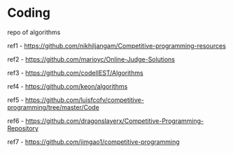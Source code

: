 # Coding
repo of algorithms

ref1 - https://github.com/nikhiljangam/Competitive-programming-resources

ref2 - https://github.com/marioyc/Online-Judge-Solutions

ref3 - https://github.com/codeIIEST/Algorithms

ref4 - https://github.com/keon/algorithms

ref5 - https://github.com/luisfcofv/competitive-programming/tree/master/Code

ref6 - https://github.com/dragonslayerx/Competitive-Programming-Repository

ref7 - https://github.com/jimgao1/competitive-programming

